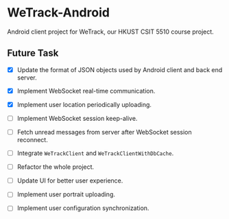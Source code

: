 # WeTrack-Android

Android client project for WeTrack, our HKUST CSIT 5510 course project.

## Future Task

- [x] Update the format of JSON objects used by Android client and back end server.
- [x] Implement WebSocket real-time communication.
- [x] Implement user location periodically uploading.
- [ ] Implement WebSocket session keep-alive.
- [ ] Fetch unread messages from server after WebSocket session reconnect.
- [ ] Integrate `WeTrackClient` and `WeTrackClientWithDbCache`.
- [ ] Refactor the whole project.
- [ ] Update UI for better user experience.
- [ ] Implement user portrait uploading.
- [ ] Implement user configuration synchronization.

